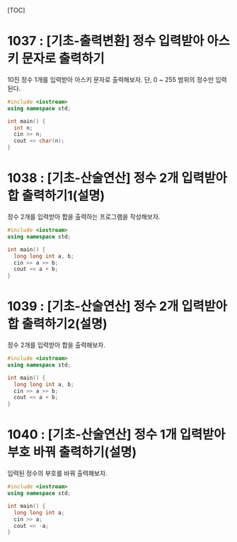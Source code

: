 [TOC]

# 1037 : [기초-출력변환] 정수 입력받아 아스키 문자로 출력하기

10진 정수 1개를 입력받아 아스키 문자로 출력해보자.
단, 0 ~ 255 범위의 정수만 입력된다.

``` c++
#include <iostream>
using namespace std;

int main() {
  int n;
  cin >> n;
  cout << char(n);
}

```

# 1038 : [기초-산술연산] 정수 2개 입력받아 합 출력하기1(설명)

정수 2개를 입력받아 합을 출력하는 프로그램을 작성해보자.

```c++
#include <iostream>
using namespace std;

int main() {
  long long int a, b;
  cin >> a >> b;
  cout << a + b;
}
```

# 1039 : [기초-산술연산] 정수 2개 입력받아 합 출력하기2(설명)

정수 2개를 입력받아 합을 출력해보자.

``` c++
#include <iostream>
using namespace std;

int main() {
  long long int a, b;
  cin >> a >> b;
  cout << a + b;
}
```

# 1040 : [기초-산술연산] 정수 1개 입력받아 부호 바꿔 출력하기(설명)

입력된 정수의 부호를 바꿔 출력해보자.

```c++
#include <iostream>
using namespace std;

int main() {
  long long int a;
  cin >> a;
  cout << -a;
}
```
